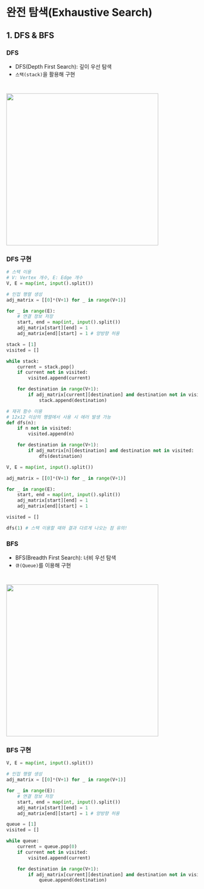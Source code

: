# 완전 탐색(Exhaustive Search)

## 1. DFS & BFS

### DFS
- DFS(Depth First Search): 깊이 우선 탐색
- `스택(stack)`을 활용해 구현
<br>
<img src="https://user-images.githubusercontent.com/109272360/184883260-45d53a9e-7451-4f58-8e68-57482d781a8c.png" width="400px" style="margin-top:10px;">

### DFS 구현
```python
# 스택 이용
# V: Vertex 개수, E: Edge 개수
V, E = map(int, input().split())

# 인접 행렬 생성
adj_matrix = [[0]*(V+1) for _ in range(V+1)]

for _ in range(E):
    # 연결 정보 저장
    start, end = map(int, input().split())
    adj_matrix[start][end] = 1
    adj_matrix[end][start] = 1 # 양방향 허용

stack = [1]
visited = []

while stack:
    current = stack.pop()
    if current not in visited:
        visited.append(current)

    for destination in range(V+1):
        if adj_matrix[current][destination] and destination not in visited:
            stack.append(destination)
```

```python
# 재귀 함수 이용
# 12x12 이상의 행렬에서 사용 시 에러 발생 가능
def dfs(n):
    if n not in visited:
        visited.append(n)

    for destination in range(V+1):
        if adj_matrix[n][destination] and destination not in visited:
            dfs(destination)

V, E = map(int, input().split())

adj_matrix = [[0]*(V+1) for _ in range(V+1)]

for _ in range(E):
    start, end = map(int, input().split())
    adj_matrix[start][end] = 1
    adj_matrix[end][start] = 1

visited = []

dfs(1) # 스택 이용할 때와 결과 다르게 나오는 점 유의!
```

### BFS
- BFS(Breadth First Search): 너비 우선 탐색
- `큐(Queue)`를 이용해 구현
<br>
<img src="https://user-images.githubusercontent.com/109272360/184883267-03226e04-ec31-479f-8ea2-dd68fd1953c1.png" width="400px" style="margin-top:10px;">


### BFS 구현
```python
V, E = map(int, input().split())

# 인접 행렬 생성
adj_matrix = [[0]*(V+1) for _ in range(V+1)]

for _ in range(E):
    # 연결 정보 저장
    start, end = map(int, input().split())
    adj_matrix[start][end] = 1
    adj_matrix[end][start] = 1 # 양방향 허용

queue = [1]
visited = []

while queue:
    current = queue.pop(0)
    if current not in visited:
        visited.append(current)

    for destination in range(V+1):
        if adj_matrix[current][destination] and destination not in visited:
            queue.append(destination)
```


